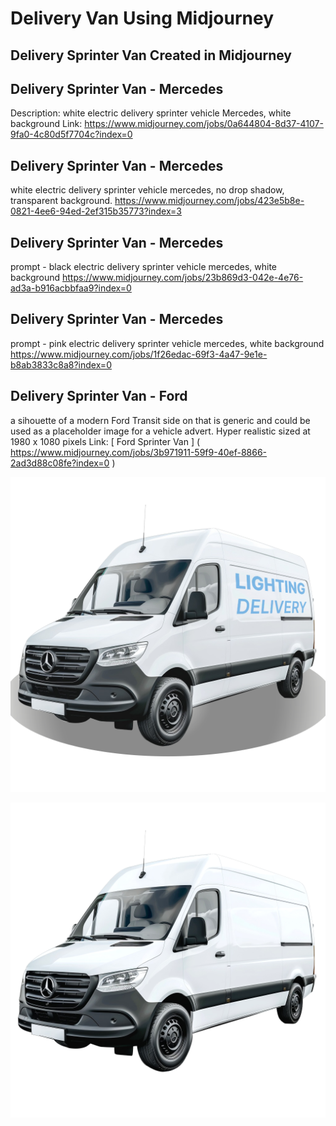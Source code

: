 # Delivery Van Using Midjourney
## Delivery Sprinter Van Created in Midjourney

## Delivery Sprinter Van - Mercedes
Description: 
white electric delivery sprinter vehicle Mercedes, white background
Link: https://www.midjourney.com/jobs/0a644804-8d37-4107-9fa0-4c80d5f7704c?index=0

## Delivery Sprinter Van - Mercedes
white electric delivery sprinter vehicle mercedes, no drop shadow, transparent background.
https://www.midjourney.com/jobs/423e5b8e-0821-4ee6-94ed-2ef315b35773?index=3

## Delivery Sprinter Van - Mercedes
prompt - black electric delivery sprinter vehicle mercedes, white background
https://www.midjourney.com/jobs/23b869d3-042e-4e76-ad3a-b916acbbfaa9?index=0

## Delivery Sprinter Van - Mercedes
prompt - pink electric delivery sprinter vehicle mercedes, white background
https://www.midjourney.com/jobs/1f26edac-69f3-4a47-9e1e-b8ab3833c8a8?index=0

## Delivery Sprinter Van - Ford
a sihouette of a modern Ford Transit side on that is generic and could be used as a placeholder image for a vehicle advert. Hyper realistic sized at 1980 x 1080 pixels
Link: [ Ford Sprinter Van ] ( https://www.midjourney.com/jobs/3b971911-59f9-40ef-8866-2ad3d88c08fe?index=0 )

![Delivery Van](0_2-2_delivery_van.png)

![Delivery Van no logo cleaned up](0_3_delivery_van.png)
